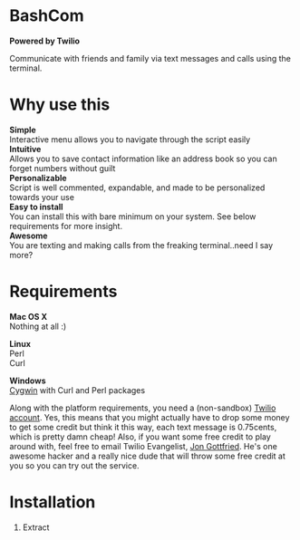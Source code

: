 BashCom
==========
**Powered by Twilio**

Communicate with friends and family via text messages and calls using the terminal.

Why use this
===================
**Simple** <br />
Interactive menu allows you to navigate through the script easily<br />
**Intuitive** <br />
Allows you to save contact information like an address book so you can forget numbers without guilt<br />
**Personalizable** <br />
Script is well commented, expandable, and made to be personalized towards your use<br />
**Easy to install**<br />
You can install this with bare minimum on your system. See below requirements for more insight.<br />
**Awesome**<br />
You are texting and making calls from the freaking terminal..need I say more?<br />

Requirements
====================
**Mac OS X**<br />
Nothing at all :) <br />

**Linux**<br />
Perl <br />
Curl <br />

**Windows** <br />
<a href="https://www.cs.drexel.edu/~kschmidt/Ref/cygwinSetup.html">Cygwin</a> with Curl and Perl packages <br />

Along with the platform requirements, you need a (non-sandbox) <a href="www.twilio.com">Twilio account</a>. Yes, this means that you might actually have to drop some money to get some credit but think it this way, each text message is 0.75cents, which is pretty damn cheap! Also, if you want some free credit to play around with, feel free to email Twilio Evangelist, <a href="http://www.jonmarkgo.com/">Jon Gottfried</a>. He's one awesome hacker and a really nice dude that will throw some free credit at you so you can try out the service. <br />


Installation
===================
1. Extract 